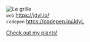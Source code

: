 ![Le grille](https://media.giphy.com/media/l41lUJ1YoZB1lHVPG/giphy.gif)  
`web` <a href="https://jdyl.io/" target="_blank">https://jdyl.io/</a>  
`codepen` <a href="https://codepen.io/JdyL" target="_blank">https://codepen.io/JdyL</a>  

[Check out my plants!](https://succulent-propagation.netlify.app/)

